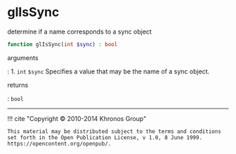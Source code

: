# glIsSync
determine if a name corresponds to a sync object

```php
function glIsSync(int $sync) : bool
```

arguments

:    1. `int` `$sync` Specifies a value that may be the name of a sync object.

returns

:    `bool` 

---
     

!!! cite "Copyright © 2010-2014 Khronos Group"

    This material may be distributed subject to the terms and conditions set forth in the Open Publication License, v 1.0, 8 June 1999. https://opencontent.org/openpub/.